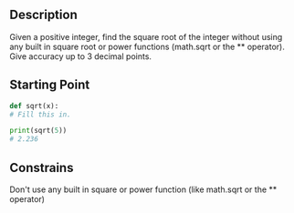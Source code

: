 ## Description

Given a positive integer, find the square root of the integer without using any built in square root or power functions (math.sqrt or the ** operator). Give accuracy up to 3 decimal points.

## Starting Point

``` python
def sqrt(x):
# Fill this in.

print(sqrt(5))
# 2.236
```

## Constrains

Don't use any built in square or power function (like math.sqrt or the ** operator)
